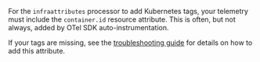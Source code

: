 <div class="alert alert-warning">
<p>For the <code>infraattributes</code> processor to add Kubernetes tags, your telemetry must include the <code>container.id</code> resource attribute. This is often, but not always, added by OTel SDK auto-instrumentation.</p>
<p>If your tags are missing, see the <a href="/opentelemetry/troubleshooting/#infrastructure-tags-are-missing-from-telemetry">troubleshooting guide</a> for details on how to add this attribute.</p>
</div>
